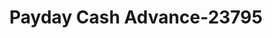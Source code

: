 ---
f_zip-code: 44004
f_state-code: OH
title: Payday Cash Advance-23795
f_phone: 440-993-4000
f_city-only: Ashtabula
f_address: 2606 W Prospect Rd Ashtabula
f_location-unique-id: '23795'
slug: payday-cash-advance-23795
updated-on: '2024-05-30T13:46:58.046Z'
created-on: '2024-05-30T13:36:59.803Z'
published-on: '2024-05-30T13:54:32.469Z'
f_city-state: cms/city/ashtabula-oh.md
f_company: cms/company/payday-cash-advance.md
f_state: cms/state/ohio.md
layout: '[payday-loan].html'
tags: payday-loan
---